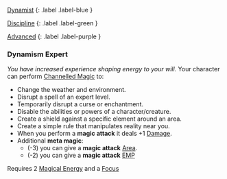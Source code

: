 
[Dynamist](Game/Character-Development#Dynamist)
{: .label .label-blue }

[Discipline](Game/Character-Development#Discipline)
{: .label .label-green }

[Advanced](Game/Character-Development#Advanced)
{: .label .label-purple }
### Dynamism Expert
*You have increased experience shaping energy to your will.*
Your character can perform [Channelled Magic](Magic#Channelled%20Magic) to:
- Change the weather and environment.
- Disrupt a spell of an expert level.
- Temporarily disrupt a curse or enchantment.
- Disable the abilities or powers of a character/creature.
- Create a shield against a specific element around an area.
- Create a simple rule that manipulates reality near you.
- When you perform a **magic attack** it deals +1 [Damage](Game/Core/Weapons#Damage). 
- Additional **meta magic**:
	- (-3) you can give a **magic attack** [Area](Game/Core/Blocks/Area). 
	- (-2) you can give a **magic attack** [EMP](Game/Core/Blocks/EMP)

Requires 2 [Magical Energy](Magic#Magical%20Energy) and a [Focus](Game/Example-Gear#Focus)
